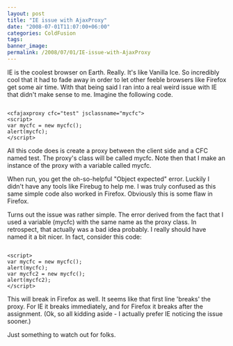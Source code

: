 ```yaml
---
layout: post
title: "IE issue with AjaxProxy"
date: "2008-07-01T11:07:00+06:00"
categories: ColdFusion 
tags: 
banner_image: 
permalink: /2008/07/01/IE-issue-with-AjaxProxy
---
```


IE is the coolest browser on Earth. Really. It's like Vanilla Ice. So incredibly cool that it had to fade away in order to let other feeble browsers like Firefox get some air time. With that being said I ran into a real weird issue with IE that didn't make sense to me. Imagine the following code.
<!--more-->
<code>
&lt;cfajaxproxy cfc="test" jsclassname="mycfc"&gt;
&lt;script&gt;
var mycfc = new mycfc();
alert(mycfc);
&lt;/script&gt;
</code>

All this code does is create a proxy between the client side and a CFC named test. The proxy's class will be called mycfc. Note then that I make an instance of the proxy with a variable called mycfc.

When run, you get the oh-so-helpful "Object expected" error. Luckily I didn't have any tools like Firebug to help me. I was truly confused as this same simple code also worked in Firefox. Obviously this is some flaw in Firefox. 

Turns out the issue was rather simple. The error derived from the fact that I used a variable (mycfc) with the same name as the proxy class. In retrospect, that actually was a bad idea probably. I really should have named it a bit nicer. In fact, consider this code:

<code>
&lt;script&gt;
var mycfc = new mycfc();
alert(mycfc);
var mycfc2 = new mycfc();
alert(mycfc2);
&lt;/script&gt;
</code>

This will break in Firefox as well. It seems like that first line 'breaks' the proxy. For IE it breaks immediately, and for Firefox it breaks after the assignment. (Ok, so all kidding aside - I actually prefer IE noticing the issue sooner.)

Just something to watch out for folks.